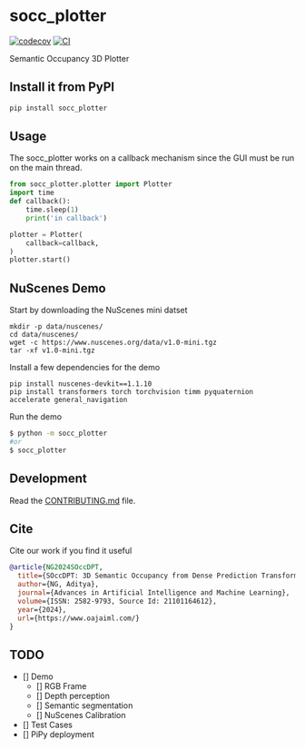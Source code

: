 # socc_plotter

[![codecov](https://codecov.io/gh/AdityaNG/socc_plotter/branch/main/graph/badge.svg?token=socc_plotter_token_here)](https://codecov.io/gh/AdityaNG/socc_plotter)
[![CI](https://github.com/AdityaNG/socc_plotter/actions/workflows/main.yml/badge.svg)](https://github.com/AdityaNG/socc_plotter/actions/workflows/main.yml)

Semantic Occupancy 3D Plotter

## Install it from PyPI

```bash
pip install socc_plotter
```

## Usage

The socc_plotter works on a callback mechanism since the GUI must be run on the main thread.
```py
from socc_plotter.plotter import Plotter
import time
def callback():
    time.sleep(1)
    print('in callback')

plotter = Plotter(
    callback=callback,
)
plotter.start()
```


## NuScenes Demo

Start by downloading the NuScenes mini datset
```
mkdir -p data/nuscenes/
cd data/nuscenes/
wget -c https://www.nuscenes.org/data/v1.0-mini.tgz
tar -xf v1.0-mini.tgz
```

Install a few dependencies for the demo
```
pip install nuscenes-devkit==1.1.10
pip install transformers torch torchvision timm pyquaternion accelerate general_navigation
```

Run the demo
```bash
$ python -m socc_plotter
#or
$ socc_plotter
```

## Development

Read the [CONTRIBUTING.md](CONTRIBUTING.md) file.

## Cite

Cite our work if you find it useful

```bibtex
@article{NG2024SOccDPT,
  title={SOccDPT: 3D Semantic Occupancy from Dense Prediction Transformers trained under memory constraints},
  author={NG, Aditya},
  journal={Advances in Artificial Intelligence and Machine Learning},
  volume={ISSN: 2582-9793, Source Id: 21101164612},
  year={2024},
  url={https://www.oajaiml.com/}
}
``` 

## TODO

- [] Demo
    - [] RGB Frame
    - [] Depth perception
    - [] Semantic segmentation
    - [] NuScenes Calibration
- [] Test Cases
- [] PiPy deployment
